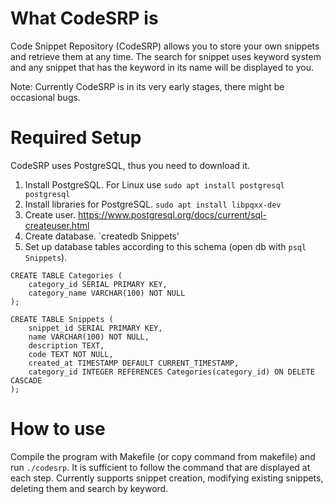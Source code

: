 # What CodeSRP is
Code Snippet Repository (CodeSRP) allows you to store your own snippets and retrieve them at any time.
The search for snippet uses keyword system and any snippet that has the keyword in its name
will be displayed to you.

Note: Currently CodeSRP is in its very early stages, there might be occasional bugs.
# Required Setup
CodeSRP uses PostgreSQL, thus you need to download it.
1. Install PostgreSQL. For Linux use `sudo apt install postgresql postgresql`
2. Install libraries for PostgreSQL. `sudo apt install libpqxx-dev`
3. Create user. https://www.postgresql.org/docs/current/sql-createuser.html
4. Create database. `createdb Snippets'
5. Set up database tables according to this schema (open db with `psql Snippets`).
```
CREATE TABLE Categories (
    category_id SERIAL PRIMARY KEY,
    category_name VARCHAR(100) NOT NULL
);

CREATE TABLE Snippets (
    snippet_id SERIAL PRIMARY KEY,
    name VARCHAR(100) NOT NULL,
    description TEXT,
    code TEXT NOT NULL,
    created_at TIMESTAMP DEFAULT CURRENT_TIMESTAMP,
    category_id INTEGER REFERENCES Categories(category_id) ON DELETE CASCADE
);
```
# How to use
Compile the program with Makefile (or copy command from makefile) and run `./codesrp`. 
It is sufficient to follow the command that are displayed at each step.
Currently supports snippet creation, modifying existing snippets, deleting them and search by keyword.